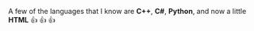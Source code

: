 A few of the languages that I know are **C++**, **C#**, **Python**, and now a little **HTML** 
👍 :+1: :+1:
